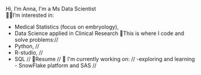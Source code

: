 Hi, I’m Anna, I'm a Ms Data Scientist <br />
👨‍🎓I’m interested in: <br />
- Medical Statistics (focus on embryology),
- Data Science applied in Clinical Research
💪This is where I code and solve problems://
- Python, //
- R-studio, //
- SQL //
📝Resume //
🌱 I'm currently working on: //
-exploring and learning - SnowFlake platform and SAS //

<!---
a-kic/a-kic is a ✨ special ✨ repository because its `README.md` (this file) appears on your GitHub profile.
You can click the Preview link to take a look at your changes.
--->
